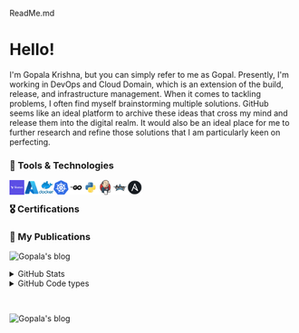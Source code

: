 ReadMe.md
# Hello!
I'm Gopala Krishna, but you can simply refer to me as Gopal. Presently, I'm working in DevOps and Cloud Domain, which is an extension of the build, release, and infrastructure management. When it comes to tackling problems, I often find myself brainstorming multiple solutions. GitHub seems like an ideal platform to archive these ideas that cross my mind and release them into the digital realm. It would also be an ideal place for me to further research and refine those solutions that I am particularly keen on perfecting.

### 🌱 Tools & Technologies 
<a><img align="left" width="26px" alt="terraform icon" src="https://raw.githubusercontent.com/github/explore/master/topics/terraform/terraform.png"></a>
<a><img align="left" width="26px" alt="azure icon" src="https://raw.githubusercontent.com/github/explore/master/topics/azure/azure.png"></a>
<a><img align="left" width="26px" alt="docker icon" src="https://raw.githubusercontent.com/github/explore/master/topics/docker/docker.png"></a>
<a><img align="left" width="26px" alt="kubernetes icon" src="https://raw.githubusercontent.com/github/explore/master/topics/kubernetes/kubernetes.png"></a>
<a><img align="left" width="26px" alt="go icon" src="https://raw.githubusercontent.com/github/explore/master/topics/go/go.png"></a>
<a><img align="left" width="26px" alt="python icon" src="https://raw.githubusercontent.com/github/explore/master/topics/python/python.png"></a>
<a><img align="left" width="26px" alt="jenkins icon" src="https://raw.githubusercontent.com/github/explore/master/topics/jenkins/jenkins.png"></a>
<a><img align="left" width="26px" alt="groovy icon" src="https://raw.githubusercontent.com/github/explore/master/topics/groovy/groovy.png"></a>
<a><img align="left" width="26px" alt="ansible icon" src="https://raw.githubusercontent.com/github/explore/master/topics/ansible/ansible.png"></a>
<br />

### 🎖️ Certifications

### 📕️ My Publications
![Gopala's blog](https://github-read-medium.vercel.app/latest?username=gopal.mudundi&limit=6&theme=nord)

<details>     
<summary>GitHub Stats</summary>
<p align="center1">     
     <img align="center" src="https://github-readme-stats.vercel.app/api?username=gmudundi&show_icons=true&line_height=21&show_icons=g&theme=nord&rank_icon=github&include_all_commits=true&hide=contribs,issues" alt="Gopala's github stats"/>
    <br>
</p>
</details>
<details>
<summary>GitHub Code types</summary>
<p align="center1">     
     <img align="center" src="https://github-readme-stats.vercel.app/api/top-langs/?username=gmudundi&show_icons=true&layout=compact&theme=nord&count_private=truecount_private=true" alt="Gopala's github stats"/>     
    <br>
</p>
</details>

<span style="display:inline-block; width: 10px;"></span>

![Gopala's blog](https://github-read-medium.vercel.app/latest?username=gopal.mudundi&limit=6&theme=nord)

<!--
**gmudundi/gmudundi** is a ✨ _special_ ✨ repository because its `README.md` (this file) appears on your GitHub profile.

Here are some ideas to get you started:

- 🔭 I’m currently working on ...
- 🌱 I’m currently learning ...
- 👯 I’m looking to collaborate on ...
- 🤔 I’m looking for help with ...
- 💬 Ask me about ...
- 📫 How to reach me: ...
- 😄 Pronouns: ...
- ⚡ Fun fact: ...
-->
